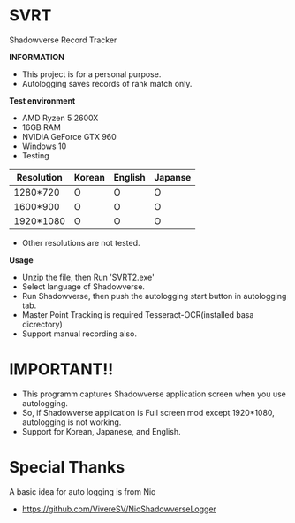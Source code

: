# SVRT
 Shadowverse Record Tracker

__INFORMATION__
* This project is for a personal purpose.
* Autologging saves records of rank match only.

__Test environment__
* AMD Ryzen 5 2600X
* 16GB RAM
* NVIDIA GeForce GTX 960
* Windows 10
* Testing

|Resolution|Korean|English|Japanse|
|---|---|---|---|
|1280\*720|O|O|O|
|1600\*900|O|O|O|
|1920\*1080|O|O|O|

* Other resolutions are not tested.

__Usage__
* Unzip the file, then Run 'SVRT2.exe'
* Select language of Shadowverse.
* Run Shadowverse, then push the autologging start button in autologging tab.
* Master Point Tracking is required Tesseract-OCR(installed basa dicrectory)
* Support manual recording also.

# IMPORTANT!!
* This programm captures Shadowverse application screen when you use autologging.
* So, if Shadowverse application is Full screen mod except 1920\*1080, autologging is not working.
* Support for Korean, Japanese, and English.
         
# Special Thanks
A basic idea for auto logging is from Nio
- https://github.com/VivereSV/NioShadowverseLogger

